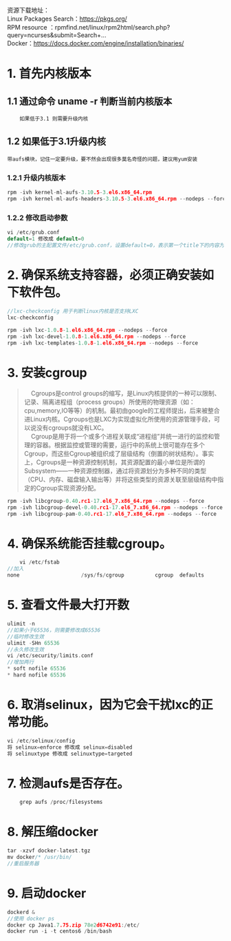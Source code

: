 资源下载地址：  
Linux Packages Search：https://pkgs.org/  
RPM resource ：rpmfind.net/linux/rpm2html/search.php?query=ncurses&submit=Search+...  
Docker：https://docs.docker.com/engine/installation/binaries/  

# 1. 首先内核版本  
## 	1.1 通过命令  uname -r  判断当前内核版本
		如果低于3.1 则需要升级内核
## 	1.2 如果低于3.1升级内核
	带aufs模块，记住一定要升级，要不然会出现很多莫名奇怪的问题，建议用yum安装
### 1.2.1 升级内核版本 
```c
rpm -ivh kernel-ml-aufs-3.10.5-3.el6.x86_64.rpm 
rpm -ivh kernel-ml-aufs-headers-3.10.5-3.el6.x86_64.rpm --nodeps --force
```
### 1.2.2 修改启动参数
```c
vi /etc/grub.conf
default=1 修改成 default=0 
//修改grub的主配置文件/etc/grub.conf，设置default=0，表示第一个title下的内容为默认启动的kernel（一般新安装的内核在第一个位置）
```

# 2. 确保系统支持容器，必须正确安装如下软件包。
```c
//lxc-checkconfig 用于判断linux内核是否支持LXC
lxc-checkconfig
	
rpm -ivh lxc-1.0.8-1.el6.x86_64.rpm --nodeps --force
rpm -ivh lxc-devel-1.0.8-1.el6.x86_64.rpm --nodeps --force
rpm -ivh lxc-templates-1.0.8-1.el6.x86_64.rpm --nodeps --force
```
# 3. 安装cgroup
> &nbsp;&nbsp;&nbsp;&nbsp;Cgroups是control groups的缩写，是Linux内核提供的一种可以限制、记录、隔离进程组（process groups）所使用的物理资源（如：cpu,memory,IO等等）的机制。最初由google的工程师提出，后来被整合进Linux内核。Cgroups也是LXC为实现虚拟化所使用的资源管理手段，可以说没有cgroups就没有LXC。   
> &nbsp;&nbsp;&nbsp;&nbsp;Cgroup是用于将一个或多个进程关联成“进程组”并统一进行的监控和管理的容器。根据监控或管理的需要，运行中的系统上很可能存在多个Cgroup，而这些Cgroup被组织成了层级结构（倒置的树状结构）。事实上，Cgroups是一种资源控制机制，其资源配置的最小单位是所谓的Subsystem――一种资源控制器，通过将资源划分为多种不同的类型（CPU、内存、磁盘输入输出等）并将这些类型的资源关联至层级结构中指定的Cgroup实现资源分配。

```c
rpm -ivh libcgroup-0.40.rc1-17.el6_7.x86_64.rpm --nodeps --force
rpm -ivh libcgroup-devel-0.40.rc1-17.el6_7.x86_64.rpm --nodeps --force
rpm -ivh libcgroup-pam-0.40.rc1-17.el6_7.x86_64.rpm --nodeps --force
```

# 4. 确保系统能否挂载cgroup。
```c
	vi /etc/fstab
//加入 
none                    /sys/fs/cgroup          cgroup  defaults        0 0
```
	
# 5. 查看文件最大打开数
```c
ulimit -n  
//如果小于65536，则需要修改成65536
//临时修改生效  
ulimit -SHn 65536
//永久修改生效 
vi /etc/security/limits.conf
//增加两行
* soft nofile 65536
* hard nofile 65536
```
# 6. 取消selinux，因为它会干扰lxc的正常功能。
```c
vi /etc/selinux/config 
将 selinux=enforce 修改成 selinux=disabled
将 selinuxtype 修改成 selinuxtype=targeted
```
# 7. 检测aufs是否存在。
```c
	grep aufs /proc/filesystems
```
# 8. 解压缩docker
```c
tar -xzvf docker-latest.tgz
mv docker/* /usr/bin/
//重启服务器
```
# 9. 启动docker
```c
dockerd &
//使用 docker ps 
docker cp Java1.7.75.zip 78e2d6742e91:/etc/
docker run -i -t centos6 /bin/bash
```